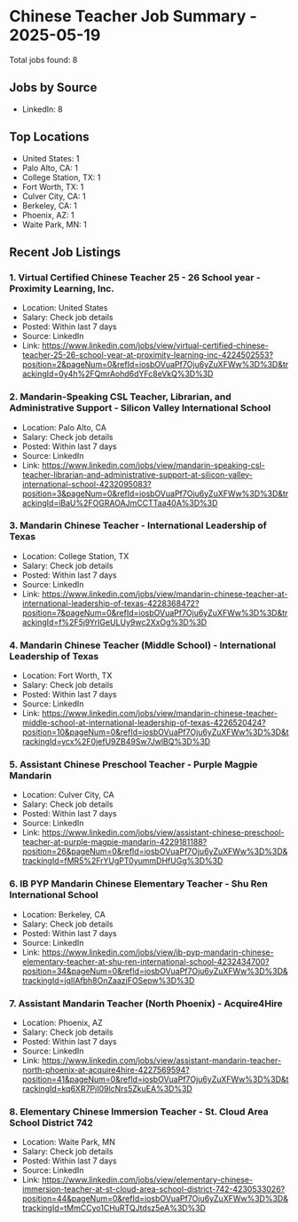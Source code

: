 # Chinese Teacher Job Summary - 2025-05-19

Total jobs found: 8

## Jobs by Source

- LinkedIn: 8

## Top Locations

- United States: 1
- Palo Alto, CA: 1
- College Station, TX: 1
- Fort Worth, TX: 1
- Culver City, CA: 1
- Berkeley, CA: 1
- Phoenix, AZ: 1
- Waite Park, MN: 1

## Recent Job Listings

### 1. Virtual Certified Chinese Teacher 25 - 26 School year - Proximity Learning, Inc.
- Location: United States
- Salary: Check job details
- Posted: Within last 7 days
- Source: LinkedIn
- Link: https://www.linkedin.com/jobs/view/virtual-certified-chinese-teacher-25-26-school-year-at-proximity-learning-inc-4224502553?position=2&pageNum=0&refId=iosbOVuaPf7Oju6yZuXFWw%3D%3D&trackingId=0y4h%2FQmrAohd6dYFc8eVkQ%3D%3D

### 2. Mandarin-Speaking CSL Teacher, Librarian, and Administrative Support - Silicon Valley International School
- Location: Palo Alto, CA
- Salary: Check job details
- Posted: Within last 7 days
- Source: LinkedIn
- Link: https://www.linkedin.com/jobs/view/mandarin-speaking-csl-teacher-librarian-and-administrative-support-at-silicon-valley-international-school-4232095083?position=3&pageNum=0&refId=iosbOVuaPf7Oju6yZuXFWw%3D%3D&trackingId=iBaU%2FOGRAOAJmCCTTaa40A%3D%3D

### 3. Mandarin Chinese Teacher - International Leadership of Texas
- Location: College Station, TX
- Salary: Check job details
- Posted: Within last 7 days
- Source: LinkedIn
- Link: https://www.linkedin.com/jobs/view/mandarin-chinese-teacher-at-international-leadership-of-texas-4228368472?position=7&pageNum=0&refId=iosbOVuaPf7Oju6yZuXFWw%3D%3D&trackingId=f%2F5j9YrIGeULUy9wc2XxOg%3D%3D

### 4. Mandarin Chinese Teacher (Middle School) - International Leadership of Texas
- Location: Fort Worth, TX
- Salary: Check job details
- Posted: Within last 7 days
- Source: LinkedIn
- Link: https://www.linkedin.com/jobs/view/mandarin-chinese-teacher-middle-school-at-international-leadership-of-texas-4226520424?position=10&pageNum=0&refId=iosbOVuaPf7Oju6yZuXFWw%3D%3D&trackingId=ycx%2F0jefU9ZB49Sw7JwlBQ%3D%3D

### 5. Assistant Chinese Preschool Teacher - Purple Magpie Mandarin
- Location: Culver City, CA
- Salary: Check job details
- Posted: Within last 7 days
- Source: LinkedIn
- Link: https://www.linkedin.com/jobs/view/assistant-chinese-preschool-teacher-at-purple-magpie-mandarin-4229181188?position=26&pageNum=0&refId=iosbOVuaPf7Oju6yZuXFWw%3D%3D&trackingId=fMR5%2FrYUgPT0yummDHfUGg%3D%3D

### 6. IB PYP Mandarin Chinese Elementary Teacher - Shu Ren International School
- Location: Berkeley, CA
- Salary: Check job details
- Posted: Within last 7 days
- Source: LinkedIn
- Link: https://www.linkedin.com/jobs/view/ib-pyp-mandarin-chinese-elementary-teacher-at-shu-ren-international-school-4232434700?position=34&pageNum=0&refId=iosbOVuaPf7Oju6yZuXFWw%3D%3D&trackingId=jqIlAfbh8OnZaazjFOSepw%3D%3D

### 7. Assistant Mandarin Teacher (North Phoenix) - Acquire4Hire
- Location: Phoenix, AZ
- Salary: Check job details
- Posted: Within last 7 days
- Source: LinkedIn
- Link: https://www.linkedin.com/jobs/view/assistant-mandarin-teacher-north-phoenix-at-acquire4hire-4227569594?position=41&pageNum=0&refId=iosbOVuaPf7Oju6yZuXFWw%3D%3D&trackingId=kq6XR7PjI09lcNrs5ZkuEA%3D%3D

### 8. Elementary Chinese Immersion Teacher - St. Cloud Area School District 742
- Location: Waite Park, MN
- Salary: Check job details
- Posted: Within last 7 days
- Source: LinkedIn
- Link: https://www.linkedin.com/jobs/view/elementary-chinese-immersion-teacher-at-st-cloud-area-school-district-742-4230533026?position=44&pageNum=0&refId=iosbOVuaPf7Oju6yZuXFWw%3D%3D&trackingId=tMmCCyo1CHuRTQJtdsz5eA%3D%3D

